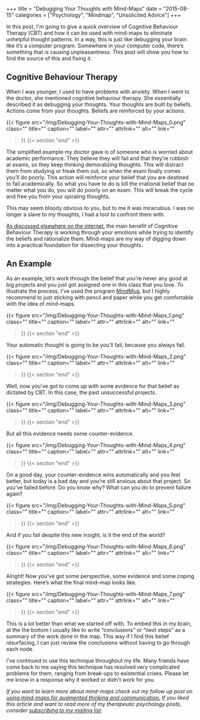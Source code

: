+++
title = "Debugging Your Thoughts with Mind-Maps"
date = "2015-08-15"
categories = ["Psychology", "Mindmap", "Unsolicited Advice"]
+++

In this post, I'm going to give a quick overview of Cognitive Behaviour Therapy (CBT) and how it can be used with mind-maps to eliminate unhelpful thought patterns. In a way, this is just like debugging your brain like it’s a computer program. Somewhere in your computer code, there’s something that is causing unpleasantness. This post will show you how to find the source of this and fixing it.

## Cognitive Behaviour Therapy

When I was younger, I used to have problems with anxiety. When I went to the doctor, she mentioned cognitive behaviour therapy. She essentially described it as debugging your thoughts. Your thoughts are built by beliefs. Actions come from your thoughts. Beliefs are reinforced by your actions.

{{< figure
  src="/img/Debugging-Your-Thoughts-with-Mind-Maps_0.png"
  class=""
  title=""
  caption=""
  label=""
  attr=""
  attrlink=""
  alt=""
  link=""
 >}}
{{< section "end" >}}

The simplified example my doctor gave is of someone who is worried about academic performance. They believe they will fail and that they’re rubbish at exams, so they keep thinking demoralizing thoughts. This will distract them from studying or freak them out, so when the exam finally comes you’ll do poorly. This action will reinforce your belief that you are destined to fail academically. So what you have to do is kill the irrational belief that no matter what you do, you will do poorly on an exam. This will break the cycle and free you from your spiraling thoughts.

This may seem bloody obvious to you, but to me it was miraculous. I was no longer a slave to my thoughts, I had a tool to confront them with.

[As discussed elsewhere on the internet](http://slatestarcodex.com/2015/07/16/cbt-in-the-water-supply/#comment-219806), the main benefit of Cognitive Behaviour Therapy is working through your emotions while trying to identify the beliefs and rationalize them. Mind-maps are my way of digging down into a practical foundation for dissecting your thoughts.

## An Example

As an example, let’s work through the belief that you’re never any good at big projects and you just got assigned one in this class that you love. To illustrate the process, I've used the program [MindMup](https://www.mindmup.com), but I highly recommend to just sticking with pencil and paper while you get comfortable with the idea of mind-maps.

{{< figure
  src="/img/Debugging-Your-Thoughts-with-Mind-Maps_1.png"
  class=""
  title=""
  caption=""
  label=""
  attr=""
  attrlink=""
  alt=""
  link=""
 >}}
{{< section "end" >}}

Your automatic thought is going to be you’ll fail, because you always fail.

{{< figure
  src="/img/Debugging-Your-Thoughts-with-Mind-Maps_2.png"
  class=""
  title=""
  caption=""
  label=""
  attr=""
  attrlink=""
  alt=""
  link=""
 >}}
{{< section "end" >}}

Well, now you've got to come up with some evidence for that belief as dictated by CBT. In this case, the past unsuccessful projects.

{{< figure
  src="/img/Debugging-Your-Thoughts-with-Mind-Maps_3.png"
  class=""
  title=""
  caption=""
  label=""
  attr=""
  attrlink=""
  alt=""
  link=""
 >}}
{{< section "end" >}}

But all this evidence needs some counter-evidence.

{{< figure
  src="/img/Debugging-Your-Thoughts-with-Mind-Maps_4.png"
  class=""
  title=""
  caption=""
  label=""
  attr=""
  attrlink=""
  alt=""
  link=""
 >}}
{{< section "end" >}}

On a good day, your counter-evidence wins automatically and you feel better, but today is a bad day and you’re still anxious about that project. So you’ve failed before. Do you know why? What can you do to prevent failure again?

{{< figure
  src="/img/Debugging-Your-Thoughts-with-Mind-Maps_5.png"
  class=""
  title=""
  caption=""
  label=""
  attr=""
  attrlink=""
  alt=""
  link=""
 >}}
{{< section "end" >}}

And if you fail despite this new insight, is it the end of the world?

{{< figure
  src="/img/Debugging-Your-Thoughts-with-Mind-Maps_6.png"
  class=""
  title=""
  caption=""
  label=""
  attr=""
  attrlink=""
  alt=""
  link=""
 >}}
{{< section "end" >}}

Alright! Now you've got some perspective, some evidence and some coping strategies. Here’s what the final mind-map looks like.

{{< figure
  src="/img/Debugging-Your-Thoughts-with-Mind-Maps_7.png"
  class=""
  title=""
  caption=""
  label=""
  attr=""
  attrlink=""
  alt=""
  link=""
 >}}
{{< section "end" >}}

This is a lot better than what we started off with. To embed this in my brain, at the the bottom I usually like to write “conclusions” or “next steps” as a summary of the work done in the map. This way if I find this belief resurfacing, I can just review the conclusions without having to go through each node.

I've continued to use this technique throughout my life. Many friends have come back to me saying this technique has resolved very complicated problems for them, ranging from break-ups to existential crises. Please let me know in a response why it worked or didn’t work for you.

*If you want to learn more about mind-maps check out my follow up post on* [*using mind-maps for augmented thinking and communication.*](https://medium.com/@seanaubin/mind-maps-for-augmented-thinking-communication-24a7d949388d) *If you liked this article and want to read more of my therapeutic psychology posts, consider* [*subscribing to my mailing list*](https://uwaterloo.us15.list-manage.com/subscribe?u=d5612fe997cc72aac70c4ffe9&id=76226838bc)*.*

